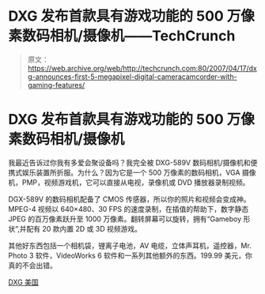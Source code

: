 # DXG 发布首款具有游戏功能的 500 万像素数码相机/摄像机——TechCrunch

> 原文：<https://web.archive.org/web/http://techcrunch.com:80/2007/04/17/dxg-announces-first-5-megapixel-digital-cameracamcorder-with-gaming-features/>

# DXG 发布首款具有游戏功能的 500 万像素数码相机/摄像机

我最近告诉过你我有多爱会聚设备吗？我完全被 DXG-589V 数码相机/摄像机和便携式娱乐装置所折服。为什么？因为它是一个 500 万像素的数码相机，VGA 摄像机，PMP，视频游戏机，它可以直接从电视，录像机或 DVD 播放器录制视频。

DGX-589V 的数码相机配备了 CMOS 传感器，所以你的照片和视频会变成神。MPEG-4 视频以 640×480、30 FPS 的速度录制，在插值的帮助下，数字静态 JPEG 的百万像素跃升至 1000 万像素。翻转屏幕可以旋转，拥有“Gameboy 形状”,并配有 20 款内置 2D 或 3D 视频游戏。

其他好东西包括一个相机袋，锂离子电池，AV 电缆，立体声耳机，遥控器，Mr. Photo 3 软件，VideoWorks 6 软件和一系列其他额外的东西。199.99 美元，你真的不会出错。

[DXG 美国](https://web.archive.org/web/20201125150509/http://www.dxgusa.com/)